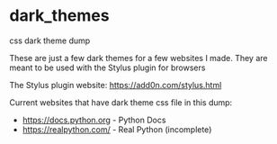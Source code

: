 # dark_themes
css dark theme dump

These are just a few dark themes for a few websites I made. They are meant to be used with the Stylus plugin for browsers

The Stylus plugin website: https://add0n.com/stylus.html

Current websites that have dark theme css file in this dump:

- https://docs.python.org - Python Docs
- https://realpython.com/ - Real Python (incomplete)
